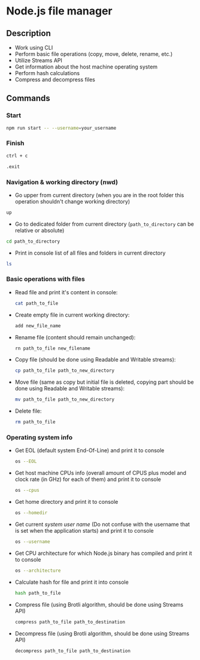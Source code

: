 # Node.js file manager

## Description

- Work using CLI
- Perform basic file operations (copy, move, delete, rename, etc.)
- Utilize Streams API
- Get information about the host machine operating system
- Perform hash calculations
- Compress and decompress files

## Commands

### Start

```bash
npm run start -- --username=your_username
```

### Finish

```bash
ctrl + c
```

```bash
.exit
```

### Navigation & working directory (nwd)

- Go upper from current directory (when you are in the root folder this operation shouldn't change working directory)

```bash
up
```

- Go to dedicated folder from current directory (`path_to_directory` can be relative or absolute)

```bash
cd path_to_directory
```

- Print in console list of all files and folders in current directory

```bash
ls
```

### Basic operations with files
- Read file and print it's content in console:
    ```bash
    cat path_to_file
    ```
- Create empty file in current working directory:
     ```bash
     add new_file_name
     ```
- Rename file (content should remain unchanged):
  ```bash
  rn path_to_file new_filename
  ```
- Copy file (should be done using Readable and Writable streams):
  ```bash
  cp path_to_file path_to_new_directory
  ```
- Move file (same as copy but initial file is deleted, copying part should be done using Readable and Writable
  streams):
  ```bash
  mv path_to_file path_to_new_directory
  ```
- Delete file:
  ```bash
  rm path_to_file
  ```
### Operating system info
  - Get EOL (default system End-Of-Line) and print it to console
    ```bash
    os --EOL
    ```
  - Get host machine CPUs info (overall amount of CPUS plus model and clock rate (in GHz) for each of them) and print
    it to console
    ```bash
    os --cpus
    ```
  - Get home directory and print it to console
    ```bash
    os --homedir
    ```
  - Get current *system user name* (Do not confuse with the username that is set when the application starts) and
    print it to console
    ```bash
    os --username
    ```
  - Get CPU architecture for which Node.js binary has compiled and print it to console
    ```bash
    os --architecture
    ```
  - Calculate hash for file and print it into console
    ```bash
    hash path_to_file
    ```
  - Compress file (using Brotli algorithm, should be done using Streams API)
    ```bash
    compress path_to_file path_to_destination
    ```
  - Decompress file (using Brotli algorithm, should be done using Streams API)
    ```bash
    decompress path_to_file path_to_destination
    ```  
    
